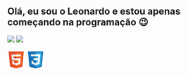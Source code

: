 ## Olá, eu sou o Leonardo e estou apenas começando na programação 😉

<div align = "left">
<img height = "180em" src="https://github-readme-stats.vercel.app/api/top-langs/?username=leonardollima&show_icons=true&theme=bear&count_private=true"/>
<img height = "190em" src="https://github-readme-stats.vercel.app/api?username=leonardollima&show_icons=true&show_icons=true&theme=bear&count_private=true" />
</div>


<div style="display: inline_block"><br>
  <img align="center" alt="Leo-HTML" height="40" width="40" src="https://raw.githubusercontent.com/devicons/devicon/master/icons/html5/html5-original.svg">
  <img align="center" alt="Leo-CSS" height="40" width="40" src="https://raw.githubusercontent.com/devicons/devicon/master/icons/css3/css3-original.svg">
</div>
